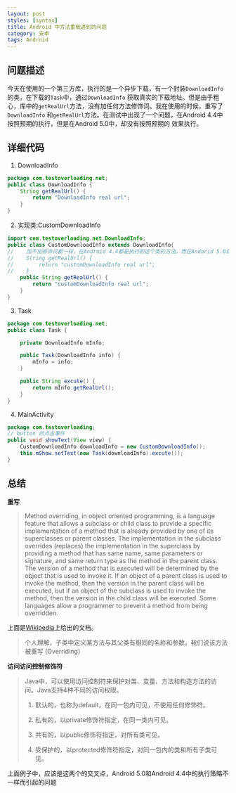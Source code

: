 ```yaml
---
layout: post
styles: [syntax]
title: Android 中方法重载遇到的问题
category: 安卓
tags: Android
---
```


## 问题描述

 今天在使用的一个第三方库，执行的是一个异步下载，有一个封装`DownloadInfo`的类，在下载的`Task`中，通过`DownloadInfo`
 获取真实的下载地址。但是由于粗心，库中的`getRealUrl`方法，没有加任何方法修饰词。我在使用的时候，重写了`DownloadInfo`
 和`getRealUrl`方法。在测试中出现了一个问题，在Android 4.4中按照预期的执行，但是在Android 5.0中，却没有按照预期的
 效果执行。

## 详细代码

1. DownloadInfo

```java
package com.testoverloading.net;
public class DownloadInfo {
    String getRealUrl() {
        return "DownloadInfo real url";
    }
}
```

2. 实现类:CustomDownloadInfo

```java
import com.testoverloading.net.DownloadInfo;
public class CustomDownloadInfo extends DownloadInfo{
//    加不加修饰词都一样，在Android 4.4都是执行的这个类的方法，而在Andorid 5.0却是执行的是父类的方法
//    String getRealUrl() {
//        return "customDownloadInfo real url";
//    }
    public String getRealUrl() {
        return "customDownloadInfo real url";
    }
}
```

3. Task

```java
package com.testoverloading.net;
public class Task {

    private DownloadInfo mInfo;

    public Task(DownloadInfo info) {
        mInfo = info;
    }

    public String excute() {
        return mInfo.getRealUrl();
    }
}
```

4. MainActivity

```java
package com.testoverloading;
// button 的点击事件
public void showText(View view) {
    CustomDownloadInfo downloadInfo = new CustomDownloadInfo();
    this.mShow.setText(new Task(downloadInfo).excute());
}
```

## 总结

**重写**

> Method overriding, in object oriented programming, is a language feature that allows a subclass or child class to provide a specific implementation of a method that is already provided by one of its superclasses or parent classes. The implementation in the subclass overrides (replaces) the implementation in the superclass by providing a method that has same name, same parameters or signature, and same return type as the method in the parent class. The version of a method that is executed will be determined by the object that is used to invoke it. If an object of a parent class is used to invoke the method, then the version in the parent class will be executed, but if an object of the subclass is used to invoke the method, then the version in the child class will be executed. Some languages allow a programmer to prevent a method from being overridden.

上面是[Wikipedia](http://en.wikipedia.org/wiki/Method_overriding#Java)上给出的文档。

> 个人理解，子类中定义某方法与其父类有相同的名称和参数，我们说该方法被重写 (Overriding）

**访问访问控制修饰符**

> Java中，可以使用访问控制符来保护对类、变量、方法和构造方法的访问。Java支持4种不同的访问权限。
>
> 1. 默认的，也称为default，在同一包内可见，不使用任何修饰符。
>
> 2. 私有的，以private修饰符指定，在同一类内可见。
>
> 3. 共有的，以public修饰符指定，对所有类可见。
>
> 4. 受保护的，以protected修饰符指定，对同一包内的类和所有子类可见。

上面例子中，应该是这两个的交叉点，Android 5.0和Android 4.4中的执行策略不一样而引起的问题
